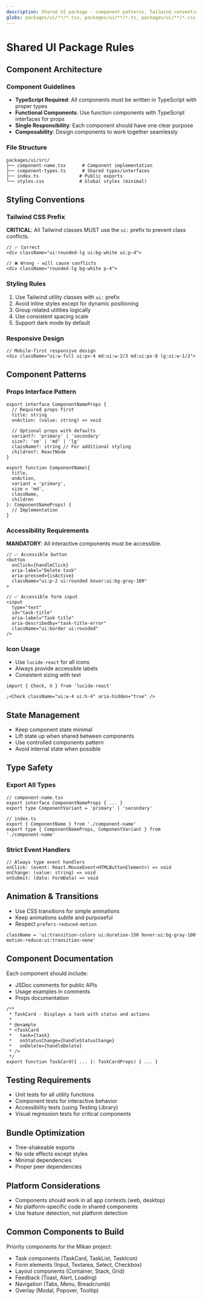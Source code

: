 ```yaml
---
description: Shared UI package - component patterns, Tailwind conventions, and accessibility standards
globs: packages/ui/**/*.tsx, packages/ui/**/*.ts, packages/ui/**/*.css
---
```


# Shared UI Package Rules

## Component Architecture

### Component Guidelines

- **TypeScript Required**: All components must be written in TypeScript with proper types
- **Functional Components**: Use function components with TypeScript interfaces for props
- **Single Responsibility**: Each component should have one clear purpose
- **Composability**: Design components to work together seamlessly

### File Structure

```
packages/ui/src/
├── component-name.tsx      # Component implementation
├── component-types.ts      # Shared types/interfaces
├── index.ts               # Public exports
└── styles.css             # Global styles (minimal)
```

## Styling Conventions

### Tailwind CSS Prefix

**CRITICAL**: All Tailwind classes MUST use the `ui:` prefix to prevent class conflicts.

```tsx
// ✅ Correct
<div className="ui:rounded-lg ui:bg-white ui:p-4">

// ❌ Wrong - will cause conflicts
<div className="rounded-lg bg-white p-4">
```

### Styling Rules

1. Use Tailwind utility classes with `ui:` prefix
2. Avoid inline styles except for dynamic positioning
3. Group related utilities logically
4. Use consistent spacing scale
5. Support dark mode by default

### Responsive Design

```tsx
// Mobile-first responsive design
<div className="ui:w-full ui:px-4 md:ui:w-2/3 md:ui:px-8 lg:ui:w-1/2">
```

## Component Patterns

### Props Interface Pattern

```tsx
export interface ComponentNameProps {
  // Required props first
  title: string
  onAction: (value: string) => void

  // Optional props with defaults
  variant?: 'primary' | 'secondary'
  size?: 'sm' | 'md' | 'lg'
  className?: string // For additional styling
  children?: ReactNode
}

export function ComponentName({
  title,
  onAction,
  variant = 'primary',
  size = 'md',
  className,
  children
}: ComponentNameProps) {
  // Implementation
}
```

### Accessibility Requirements

**MANDATORY**: All interactive components must be accessible.

```tsx
// ✅ Accessible button
<button
  onClick={handleClick}
  aria-label="Delete task"
  aria-pressed={isActive}
  className="ui:p-2 ui:rounded hover:ui:bg-gray-100"
>

// ✅ Accessible form input
<input
  type="text"
  id="task-title"
  aria-label="Task title"
  aria-describedby="task-title-error"
  className="ui:border ui:rounded"
/>
```

### Icon Usage

- Use `lucide-react` for all icons
- Always provide accessible labels
- Consistent sizing with text

```tsx
import { Check, X } from 'lucide-react'

;<Check className="ui:w-4 ui:h-4" aria-hidden="true" />
```

## State Management

- Keep component state minimal
- Lift state up when shared between components
- Use controlled components pattern
- Avoid internal state when possible

## Type Safety

### Export All Types

```tsx
// component-name.tsx
export interface ComponentNameProps { ... }
export type ComponentVariant = 'primary' | 'secondary'

// index.ts
export { ComponentName } from './component-name'
export type { ComponentNameProps, ComponentVariant } from './component-name'
```

### Strict Event Handlers

```tsx
// Always type event handlers
onClick: (event: React.MouseEvent<HTMLButtonElement>) => void
onChange: (value: string) => void
onSubmit: (data: FormData) => void
```

## Animation & Transitions

- Use CSS transitions for simple animations
- Keep animations subtle and purposeful
- Respect `prefers-reduced-motion`

```tsx
className = 'ui:transition-colors ui:duration-150 hover:ui:bg-gray-100 motion-reduce:ui:transition-none'
```

## Component Documentation

Each component should include:

- JSDoc comments for public APIs
- Usage examples in comments
- Props documentation

```tsx
/**
 * TaskCard - Displays a task with status and actions
 *
 * @example
 * <TaskCard
 *   task={task}
 *   onStatusChange={handleStatusChange}
 *   onDelete={handleDelete}
 * />
 */
export function TaskCard({ ... }: TaskCardProps) { ... }
```

## Testing Requirements

- Unit tests for all utility functions
- Component tests for interactive behavior
- Accessibility tests (using Testing Library)
- Visual regression tests for critical components

## Bundle Optimization

- Tree-shakeable exports
- No side effects except styles
- Minimal dependencies
- Proper peer dependencies

## Platform Considerations

- Components should work in all app contexts (web, desktop)
- No platform-specific code in shared components
- Use feature detection, not platform detection

## Common Components to Build

Priority components for the Mikan project:

- Task components (TaskCard, TaskList, TaskIcon)
- Form elements (Input, Textarea, Select, Checkbox)
- Layout components (Container, Stack, Grid)
- Feedback (Toast, Alert, Loading)
- Navigation (Tabs, Menu, Breadcrumb)
- Overlay (Modal, Popover, Tooltip)
